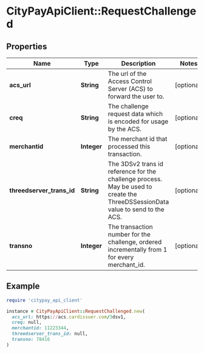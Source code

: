 # CityPayApiClient::RequestChallenged

## Properties

| Name | Type | Description | Notes |
| ---- | ---- | ----------- | ----- |
| **acs_url** | **String** | The url of the Access Control Server (ACS) to forward the user to.  | [optional] |
| **creq** | **String** | The challenge request data which is encoded for usage by the ACS. | [optional] |
| **merchantid** | **Integer** | The merchant id that processed this transaction. | [optional] |
| **threedserver_trans_id** | **String** | The 3DSv2 trans id reference for the challenge process. May be used to create the ThreeDSSessionData value to send to the ACS. | [optional] |
| **transno** | **Integer** | The transaction number for the challenge, ordered incrementally from 1 for every merchant_id.  | [optional] |

## Example

```ruby
require 'citypay_api_client'

instance = CityPayApiClient::RequestChallenged.new(
  acs_url: https://acs.cardissuer.com/3dsv1,
  creq: null,
  merchantid: 11223344,
  threedserver_trans_id: null,
  transno: 78416
)
```

